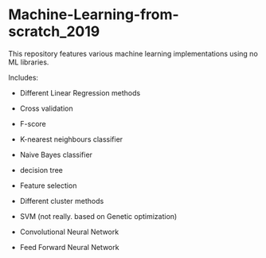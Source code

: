 # Machine-Learning-from-scratch_2019
This repository features various machine learning implementations using no ML libraries.

Includes: 


- Different Linear Regression methods
- Cross validation 
- F-score 

- K-nearest neighbours classifier
- Naive Bayes classifier

- decision tree
- Feature selection
- Different cluster methods
- SVM (not really. based on Genetic optimization) 

- Convolutional Neural Network
- Feed Forward Neural Network